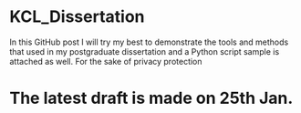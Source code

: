 # KCL_Dissertation
In this GitHub post I will try my best to demonstrate the tools and methods that used in my postgraduate dissertation and a Python script sample is attached as well. For the sake of privacy protection 

# The latest draft is made on 25th Jan.
